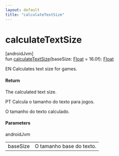 ```yaml
---
layout: default
title: "calculateTextSize"
---
```


# calculateTextSize

[androidJvm]\
fun [calculateTextSize](calculate-text-size.md)(baseSize: [Float](https://kotlinlang.org/api/core/kotlin-stdlib/kotlin/-float/index.html) = 16.0f): [Float](https://kotlinlang.org/api/core/kotlin-stdlib/kotlin/-float/index.html)

EN Calculates text size for games.

#### Return

The calculated text size.

PT Calcula o tamanho do texto para jogos.

O tamanho do texto calculado.

#### Parameters

androidJvm

| | |
|---|---|
| baseSize | O tamanho base do texto. |
